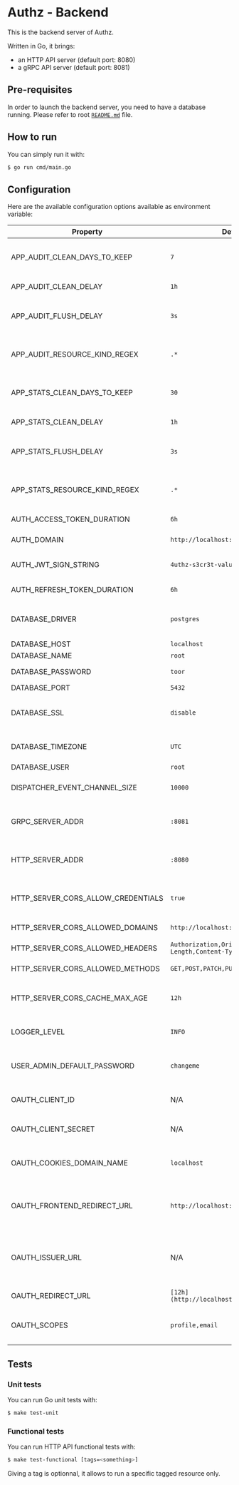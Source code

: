 Authz - Backend
===============

This is the backend server of Authz.

Written in Go, it brings:

* an HTTP API server (default port: 8080)
* a gRPC API server (default port: 8081)

## Pre-requisites

In order to launch the backend server, you need to have a database running. Please refer to root [`README.md`](https://github.com/eko/authz) file.

## How to run

You can simply run it with:

```bash
$ go run cmd/main.go
```

## Configuration

Here are the available configuration options available as environment variable:

| Property | Default value | Description |
| -------- | ------------- | ----------- |
| APP_AUDIT_CLEAN_DAYS_TO_KEEP | `7` | Audit logs number of days to keep in database |
| APP_AUDIT_CLEAN_DELAY | `1h` | Audit logs clean delay |
| APP_AUDIT_FLUSH_DELAY | `3s` | Delay in which audit logs will be batch into database |
| APP_AUDIT_RESOURCE_KIND_REGEX | `.*` | Filter which resource kind will be added on audit logs |
| APP_STATS_CLEAN_DAYS_TO_KEEP | `30` | Statistics number of days to keep in database |
| APP_STATS_CLEAN_DELAY | `1h` | Statistics clean delay |
| APP_STATS_FLUSH_DELAY | `3s` | Delay in which statistics will be batch into database |
| APP_STATS_RESOURCE_KIND_REGEX | `.*` | Filter which resource kind will be added on statistics |
| AUTH_ACCESS_TOKEN_DURATION | `6h` | Access token duration  |
| AUTH_DOMAIN | `http://localhost:8080` | OAuth domain to be used  |
| AUTH_JWT_SIGN_STRING | `4uthz-s3cr3t-valu3-pl3as3-ch4ng3!` | Default HMAC to use for JWT tokens |
| AUTH_REFRESH_TOKEN_DURATION | `6h` | Refresh token duration |
| DATABASE_DRIVER | `postgres` | Database driver (`mysql`, `postgres` or `sqlite`) |
| DATABASE_HOST | `localhost` | Database host |
| DATABASE_NAME | `root` | Database name |
| DATABASE_PASSWORD | `toor` | Database password |
| DATABASE_PORT | `5432` | Database port |
| DATABASE_SSL | `disable` | Should database SSL mode be enabled? |
| DATABASE_TIMEZONE | `UTC` | Database timezone for date/time |
| DATABASE_USER | `root` | Database user |
| DISPATCHER_EVENT_CHANNEL_SIZE | `10000` | Event dispatcher channel size |
| GRPC_SERVER_ADDR | `:8081` | gRPC server address (hostname and port) |
| HTTP_SERVER_ADDR | `:8080` | HTTP server address (hostname and port) |
| HTTP_SERVER_CORS_ALLOW_CREDENTIALS | `true` | Should CORS allow credentials requests? |
| HTTP_SERVER_CORS_ALLOWED_DOMAINS | `http://localhost:3000` | CORS allowed domains |
| HTTP_SERVER_CORS_ALLOWED_HEADERS | `Authorization,Origin,Content-Length,Content-Type` | CORS allowed headers |
| HTTP_SERVER_CORS_ALLOWED_METHODS | `GET,POST,PATCH,PUT,DELETE,HEAD,OPTIONS` | CORS allowed methods |
| HTTP_SERVER_CORS_CACHE_MAX_AGE | `12h` | CORS cache max age value to be returned by server |
| LOGGER_LEVEL | `INFO` | Log level, could be `DEBUG`, `INFO`, `WARN` or `ERROR` |
| USER_ADMIN_DEFAULT_PASSWORD | `changeme` | Default admin password updated on app launch |
| OAUTH_CLIENT_ID | N/A | OAuth client ID provided by your issuer |
| OAUTH_CLIENT_SECRET | N/A | OAuth client Secret provider by your issuer |
| OAUTH_COOKIES_DOMAIN_NAME | `localhost` | OAuth domain name on which cookies will be stored |
| OAUTH_FRONTEND_REDIRECT_URL | `http://localhost:3000` | Frontend redirect URL when OAuth authentication is successful |
| OAUTH_ISSUER_URL | N/A | Issuer OpenID Connect URL (will be used to retrieve /.well-known/openid-configuration) |
| OAUTH_REDIRECT_URL | `[12h](http://localhost:8080/v1/oauth/callback)` | Backend OAuth callback URL |
| OAUTH_SCOPES | `profile,email` | OAuth scopes to be retrieved from your issuer |

## Tests

### Unit tests

You can run Go unit tests with:

```bash
$ make test-unit
```

### Functional tests

You can run HTTP API functional tests with:

```bash
$ make test-functional [tags=<something>]
```

Giving a tag is optionnal, it allows to run a specific tagged resource only.
